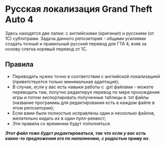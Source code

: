 # Русская локализация Grand Theft Auto 4
Здесь находятся две папки: с английскими (оригинал) и русскими (от 1С) субтитрами. Задача данного репозитория - общими усилиями создать точный и правильный русский перевод для ГТА 4, взяв за основу слегка корявый перевод от 1С.

## Правила
- Переводить нужно точно в соответствии с английской локализацией (приветствуется только минимальная адаптация);
- В случае, если у вас есть навыки работы с .gxt файлами - можете переводить там, попутно редактируя перевод по мере прохождения игры и потом экcпортировать полученные таблицы в .txt файлы (название программы для редактирования есть в каждом файле в этом репозитории);
- Если вами были полностью исправлены один и несколько файлов, желательно кидать их в один пулл-реквест;
- Эти правила со временем будут пополняться.

***Этот файл тоже будет редактироваться, так что если у вас есть какие-то предложения его по наполнению, с радостью приму их***.
